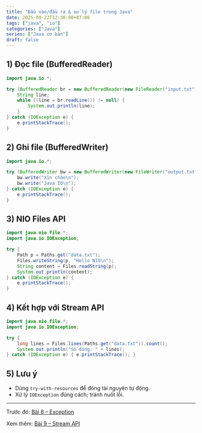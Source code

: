 ```yaml
---
title: "Đầu vào/đầu ra & xử lý file trong Java"
date: 2025-09-22T12:30:00+07:00
tags: ["java", "io"]
categories: ["Java"]
series: ["Java cơ bản"]
draft: false
---
```


## 1) Đọc file (BufferedReader)
```java
import java.io.*;

try (BufferedReader br = new BufferedReader(new FileReader("input.txt"))) {
    String line;
    while ((line = br.readLine()) != null) {
        System.out.println(line);
    }
} catch (IOException e) {
    e.printStackTrace();
}
```

## 2) Ghi file (BufferedWriter)
```java
import java.io.*;

try (BufferedWriter bw = new BufferedWriter(new FileWriter("output.txt"))) {
    bw.write("Xin chào\n");
    bw.write("Java IO\n");
} catch (IOException e) {
    e.printStackTrace();
}
```

## 3) NIO Files API
```java
import java.nio.file.*;
import java.io.IOException;

try {
    Path p = Paths.get("data.txt");
    Files.writeString(p, "Hello NIO\n");
    String content = Files.readString(p);
    System.out.println(content);
} catch (IOException e) {
    e.printStackTrace();
}
```

## 4) Kết hợp với Stream API
```java
import java.nio.file.*;
import java.io.IOException;

try {
    long lines = Files.lines(Paths.get("data.txt")).count();
    System.out.println("Số dòng: " + lines);
} catch (IOException e) { e.printStackTrace(); }
```

## 5) Lưu ý
- Dùng `try-with-resources` để đóng tài nguyên tự động.
- Xử lý `IOException` đúng cách; tránh nuốt lỗi.

---

Trước đó: [Bài 8 – Exception](/p/java-exception/)

Xem thêm: [Bài 9 – Stream API](/p/java-stream-api/)

